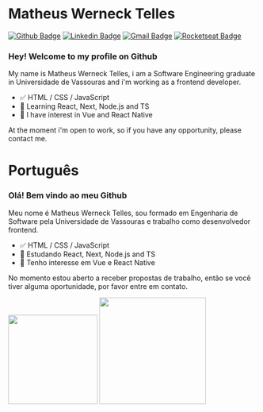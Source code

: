 # Matheus Werneck Telles

[![Github Badge](https://img.shields.io/badge/-Github-000?style=flat-square&logo=Github&logoColor=white&link=https://github.com/mwtelles)](https://github.com/mwtelles)
[![Linkedin Badge](https://img.shields.io/badge/-LinkedIn-blue?style=flat-square&logo=Linkedin&logoColor=white&link=https://www.linkedin.com/in/mwtelles/)](https://www.linkedin.com/in/mwtelles/)
[![Gmail Badge](https://img.shields.io/badge/-Gmail-c14438?style=flat-square&logo=Gmail&logoColor=white&link=mailto:business.mwtelles@gmail.com)](mailto:business.mwtelles@gmail.com)
[![Rocketseat Badge](https://img.shields.io/badge/Rocketseat-8257e5?style=flat-square&link=https://app.rocketseat.com.br/me/mwtelles)](https://app.rocketseat.com.br/me/mwtelles)

### Hey! Welcome to my profile on Github

My name is Matheus Werneck Telles, i am a Software Engineering graduate in Universidade de Vassouras and i'm working as a frontend developer.

- ✅ HTML / CSS / JavaScript
- 📕 Learning React, Next, Node.js and TS
- 📖 I have interest in Vue and React Native

At the moment i'm open to work, so if you have any opportunity, please contact me.

# Português

### Olá! Bem vindo ao meu Github

Meu nome é Matheus Werneck Telles, sou formado em Engenharia de Software pela Universidade de Vassouras e trabalho como desenvolvedor frontend.

- ✅ HTML / CSS / JavaScript
- 📕 Estudando React, Next, Node.js and TS
- 📖 Tenho interesse em Vue e React Native

No momento estou aberto a receber propostas de trabalho, então se você tiver alguma oportunidade, por favor entre em contato.

<div>
<img height='180em' src="https://github-readme-stats.vercel.app/api?username=mwtelles&theme=light&show_icons=true" />
  
  <img height='215em' src='https://github-readme-stats.vercel.app/api/top-langs/?username=mwtelles&layout=compact&theme=light' />
</div>
